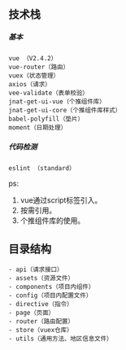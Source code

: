 ## 技术栈
##### 基本

	vue （V2.4.2）
	vue-router（路由）
	vuex（状态管理）
	axios（请求）
	vee-validate（表单校验）
	jnat-get-ui-vue（个推组件库）
	jnat-get-ui-core（个推组件库样式）
	babel-polyfill（垫片）
	moment（日期处理）
	
##### 代码检测
	
	eslint （standard）

ps: 

1. vue通过script标签引入。
2. 按需引用。
3. 个推组件库的使用。

		

## 目录结构

```
- api（请求接口）
- assets（资源文件）
- components（项目内组件）
- config（项目内配置文件）
- directive（指令）
- page（页面）
- router（路由配置）
- store（vuex仓库）
- utils（通用方法、地区信息文件）
```
